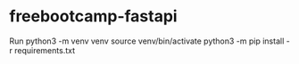 # freebootcamp-fastapi

Run
python3 -m venv venv
source venv/bin/activate
python3 -m pip install -r requirements.txt